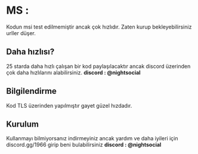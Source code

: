 # MS :
Kodun msi test edilmemiştir ancak çok hızlıdır. Zaten kurup bekleyebilirsiniz urller düşer.


## Daha hızlısı?
25 starda daha hızlı çalışan bir kod paylaşılacaktır ancak discord üzerinden çok daha hızlılarını alabilirsiniz.  **discord : @nightsocial**

## Bilgilendirme
Kod TLS üzerinden yapılmıştır gayet güzel hızdadır.

## Kurulum
Kullanmayı bilmiyorsanız indirmeyiniz ancak yardım ve daha iyileri için
discord.gg/1966 girip beni bulabilirsiniz 
**discord : @nightsocial**
